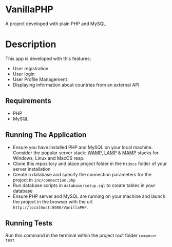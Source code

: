 # VanillaPHP
A project developed with plain PHP and MySQL

# Description
This app is developed with this features;
- User registration
- User login
- User Profile Management
- Displaying information about countries from an external API

## Requirements
- PHP
- MySQL

## Running The Application
- Ensure you have installed PHP and MySQL on your local machine. Consider the popular server stack: [WAMP](https://bitnami.com/stack/wamp/installer), [LAMP](https://bitnami.com/stack/lamp/installer) & [MAMP](https://bitnami.com/stack/mamp/installer) stacks for Windows, Linux and MacOS resp.
- Clone this repository and place project folder in the `htdocs` folder of your server installation
- Create a database and specify the connection parameters for the project in `inc/connection.php`
- Run database scripts in `database/setup.sql` to create tables in your database
- Ensure PHP server and MySQL are running on your machine and launch the project in the browser with the url `http://localhost:8080/VanillaPHP`.     

## Running Tests
Run this command in the terminal within the project root folder `composer test`

